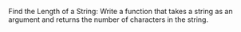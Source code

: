 Find the Length of a String: Write a function that takes a string as an argument and returns the number of characters in the string.